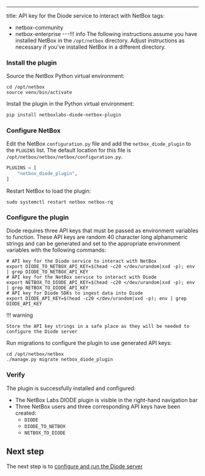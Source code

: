 ---
title: API key for the Diode service to interact with NetBox
tags:
  - netbox-community
  - netbox-enterprise
---!!! info
    The following instructions assume you have installed NetBox in the `/opt/netbox` directory. Adjust instructions as necessary if you've installed NetBox in a different directory. 

### Install the plugin

Source the NetBox Python virtual environment:

```shell
cd /opt/netbox
source venv/bin/activate
```

Install the plugin in the Python virtual environment:

```bash
pip install netboxlabs-diode-netbox-plugin
```

### Configure NetBox

Edit the NetBox `configuration.py` file and add the `netbox_diode_plugin` to the `PLUGINS` list. The default location for this file is `/opt/netbox/netbox/netbox/configuration.py`.

```python
PLUGINS = [
    "netbox_diode_plugin",
]
```

Restart NetBox to load the plugin:

```
sudo systemctl restart netbox netbox-rq
```

### Configure the plugin

Diode requires three API keys that must be passed as environment variables to function. These API keys are random 40 character long alphanumeric strings and can be generated and set to the appropriate environment variables with the following commands:

```shell
# API key for the Diode service to interact with NetBox
export DIODE_TO_NETBOX_API_KEY=$(head -c20 </dev/urandom|xxd -p); env | grep DIODE_TO_NETBOX_API_KEY
# API key for the NetBox service to interact with Diode
export NETBOX_TO_DIODE_API_KEY=$(head -c20 </dev/urandom|xxd -p); env | grep NETBOX_TO_DIODE_API_KEY
# API key for Diode SDKs to ingest data into Diode
export DIODE_API_KEY=$(head -c20 </dev/urandom|xxd -p); env | grep DIODE_API_KEY
```

!!! warning

    Store the API key strings in a safe place as they will be needed to configure the Diode server

Run migrations to configure the plugin to use generated API keys:

```shell
cd /opt/netbox/netbox
./manage.py migrate netbox_diode_plugin
```

### Verify

The plugin is successfully installed and configured:

- The NetBox Labs DIODE plugin is visible in the right-hand navigation bar
- Three NetBox users and three corresponding API keys have been created:
    - `DIODE`
    - `DIODE_TO_NETBOX`
    - `NETBOX_TO_DIODE`

## Next step

The next step is to [configure and run the Diode server](diode-server.md)